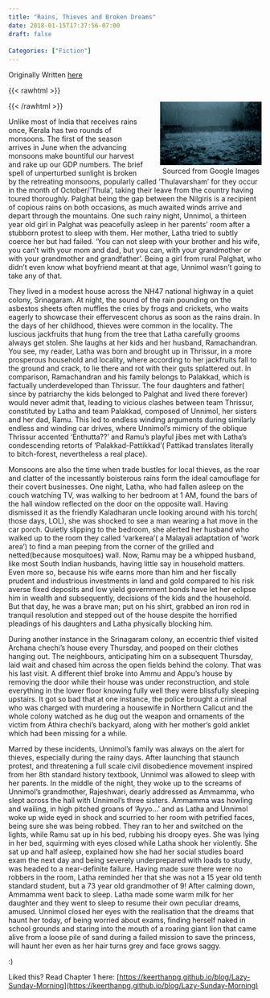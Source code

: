 ```yaml
---
title: "Rains, Thieves and Broken Dreams"
date: 2018-01-15T17:37:56-07:00
draft: false

Categories: ["Fiction"]
---
```

Originally Written [here](https://medium.com/%E0%B4%95%E0%B5%81%E0%B4%B1%E0%B4%BF%E0%B4%AA%E0%B5%8D%E0%B4%AA%E0%B5%81%E0%B4%95%E0%B5%BE/rains-thieves-and-broken-dreams-195692a67de6?source=---------0-----------------------)

{{< rawhtml >}}
<div style="height: 100%; width: 40%; float: right; padding-left: 2rem; text-align: center;">
    <img src="./rain.jpeg" />
    Sourced from Google Images
</div>
{{< /rawhtml >}}

Unlike most of India that receives rains once, Kerala has two rounds of monsoons. The first of the season arrives in June when the advancing monsoons make bountiful our harvest and rake up our GDP numbers. The brief spell of unperturbed sunlight is broken by the retreating monsoons, popularly called ‘Thulavarsham’ for they occur in the month of October/’Thula’, taking their leave from the country having toured thoroughly. Palghat being the gap between the Nilgiris is a recipient of copious rains on both occasions, as much awaited winds arrive and depart through the mountains. One such rainy night, Unnimol, a thirteen year old girl in Palghat was peacefully asleep in her parents’ room after a stubborn protest to sleep with them. Her mother, Latha tried to subtly coerce her but had failed. ‘You can not sleep with your brother and his wife, you can’t with your mom and dad, but you can, with your grandmother or with your grandmother and grandfather’. Being a girl from rural Palghat, who didn’t even know what boyfriend meant at that age, Unnimol wasn’t going to take any of that.

They lived in a modest house across the NH47 national highway in a quiet colony, Srinagaram. At night, the sound of the rain pounding on the asbestos sheets often muffles the cries by frogs and crickets, who waits eagerly to showcase their effervescent chorus as soon as the rains drain. In the days of her childhood, thieves were common in the locality. The luscious jackfruits that hung from the tree that Latha carefully grooms always get stolen. She laughs at her kids and her husband, Ramachandran. You see, my reader, Latha was born and brought up in Thrissur, in a more prosperous household and locality, where according to her jackfruits fall to the ground and crack, to lie there and rot with their guts splattered out. In comparison, Ramachandran and his family belongs to Palakkad, which is factually underdeveloped than Thrissur. The four daughters and father( since by patriarchy the kids belonged to Palghat and lived there forever) would never admit that, leading to vicious clashes between team Thrissur, constituted by Latha and team Palakkad, composed of Unnimol, her sisters and her dad, Ramu. This led to endless winding arguments during similarly endless and winding car drives, where Unnimol’s mimicry of the oblique Thrissur accented ‘Enthutta??’ and Ramu’s playful jibes met with Latha’s condescending retorts of ‘Palakkad-Pattikkad’( Pattikad translates literally to bitch-forest, nevertheless a real place).

Monsoons are also the time when trade bustles for local thieves, as the roar and clatter of the incessantly boisterous rains form the ideal camouflage for their covert businesses. One night, Latha, who had fallen asleep on the couch watching TV, was walking to her bedroom at 1 AM, found the bars of the hall window reflected on the door on the opposite wall. Having dismissed it as the friendly Kaladharan uncle looking around with his torch( those days, LOL), she was shocked to see a man wearing a hat move in the car porch. Quietly slipping to the bedroom, she alerted her husband who walked up to the room they called ‘varkerea’( a Malayali adaptation of ‘work area’) to find a man peeping from the corner of the grilled and netted(because mosquitoes) wall. Now, Ramu may be a whipped husband, like most South Indian husbands, having little say in household matters. Even more so, because his wife earns more than him and her fiscally prudent and industrious investments in land and gold compared to his risk averse fixed deposits and low yield government bonds have let her eclipse him in wealth and subsequently, decisions of the kids and the household. But that day, he was a brave man; put on his shirt, grabbed an iron rod in tranquil resolution and stepped out of the house despite the horrified pleadings of his daughters and Latha physically blocking him.

During another instance in the Srinagaram colony, an eccentric thief visited Archana chechi’s house every Thursday, and pooped on their clothes hanging out. The neighbours, anticipating him on a subsequent Thursday, laid wait and chased him across the open fields behind the colony. That was his last visit. A different thief broke into Ammu and Appu’s house by removing the door while their house was under reconstruction, and stole everything in the lower floor knowing fully well they were blissfully sleeping upstairs. It got so bad that at one instance, the police brought a criminal who was charged with murdering a housewife in Northern Calicut and the whole colony watched as he dug out the weapon and ornaments of the victim from Athira chechi’s backyard, along with her mother’s gold anklet which had been missing for a while.

Marred by these incidents, Unnimol’s family was always on the alert for thieves, especially during the rainy days. After launching that staunch protest, and threatening a full scale civil disobedience movement inspired from her 8th standard history textbook, Unnimol was allowed to sleep with her parents. In the middle of the night, they woke up to the screams of Unnimol’s grandmother, Rajeshwari, dearly addressed as Ammamma, who slept across the hall with Unnimol’s three sisters. Ammamma was howling and wailing, in high pitched groans of ‘Ayyo…’ and as Latha and Unnimol woke up wide eyed in shock and scurried to her room with petrified faces, being sure she was being robbed. They ran to her and switched on the lights, while Ramu sat up in his bed, rubbing his droopy eyes. She was lying in her bed, squirming with eyes closed while Latha shook her violently. She sat up and half asleep, explained how she had her social studies board exam the next day and being severely underprepared with loads to study, was headed to a near-definite failure. Having made sure there were no robbers in the room, Latha reminded her that she was not a 15 year old tenth standard student, but a 73 year old grandmother of 9! After calming down, Ammamma went back to sleep. Latha made some warm milk for her daughter and they went to sleep to resume their own peculiar dreams, amused. Unnimol closed her eyes with the realisation that the dreams that haunt her today, of being worried about exams, finding herself naked in school grounds and staring into the mouth of a roaring giant lion that came alive from a loose pile of sand during a failed mission to save the princess, will haunt her even as her hair turns grey and face grows saggy.

:)

Liked this? Read Chapter 1 here: [https://keerthanpg.github.io/blog/Lazy-Sunday-Morning](https://keerthanpg.github.io/blog/Lazy-Sunday-Morning)
